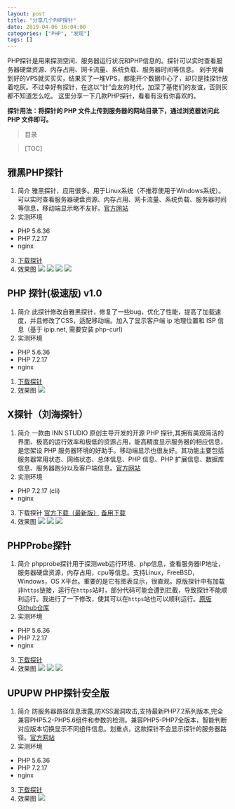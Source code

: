 ```yaml
---
layout: post
title: "分享几个PHP探针"
date: 2019-04-06 16:04:00
categories: ["PHP", "发现"]
tags: []
---
```

PHP探针是用来探测空间、服务器运行状况和PHP信息的。探针可以实时查看服务器硬盘资源、内存占用、网卡流量、系统负载、服务器时间等信息。
剁手党看到好的VPS就买买买，结果买了一堆VPS，都能开个数据中心了，却只是挂探针放着吃灰。<!--more-->不过幸好有探针，在这以“针”会友的时代，加深了基佬们的友谊，否则灰都不知道怎么吃。
这里分享一下几款PHP探针，看看有没有你喜欢的。

**探针用法：将探针的 PHP 文件上传到服务器的网站目录下，通过浏览器访问此 PHP 文件即可。**


> 目录

> [TOC]

## 雅黑PHP探针
1. 简介
雅黑探针，应用很多。用于Linux系统（不推荐使用于Windows系统）。可以实时查看服务器硬盘资源、内存占用、网卡流量、系统负载、服务器时间等信息，移动端显示略不友好。[官方网站](http://www.yahei.net/ "http://www.yahei.net/")
2. 实测环境
 - PHP 5.6.36
 - PHP 7.2.17
 - nginx
3. [下载探针](/img/0012/assets/yaheitz.zip "下载探针")
4. 效果图
![](/img/0012/0012-1.jpg)
![](/img/0012/0012-2.jpg)
![](/img/0012/0012-3.jpg)
![](/img/0012/0012-4.jpg)

## PHP 探针(极速版) v1.0
1. 简介
此探针修改自雅黑探针，修复了一些bug，优化了性能，提高了加载速度，并且修改了CSS，适配移动端。加入了显示客户端 ip 地理位置和 ISP 信息（基于 ipip.net, 需要安装 php-curl)
1. 实测环境
 - PHP 5.6.36
 - PHP 7.2.17
 - nginx
1. [下载探针](/img/0012/assets/fasttz.zip "下载探针")
1. 效果图
![](/img/0012/0012-5.jpg)

## X探针（刘海探针）
1. 简介
一款由 INN STUDIO 原创主导开发的开源 PHP 探针,其拥有美观简洁的界面、极高的运行效率和极低的资源占用，能高精度显示服务器的相应信息，是您架设 PHP 服务器环境的好助手。移动端显示也很友好。其功能主要包括服务器常用状态、网络状态、总体信息、PHP 信息、PHP 扩展信息、数据库信息、服务器跑分以及客户端信息。<a href="https://inn-studio.com/prober/">官方网站</a>
2. 实测环境
 - PHP 7.2.17 (cli)
 - nginx
3. 下载探针
<a href="https://api.inn-studio.com/download?id=xprober">官方下载（最新版）</a>
<a href="/img/0012/assets/x.zip">备用下载</a>
4. 效果图
![](/img/0012/0012-6.png)
![](/img/0012/0012-7.png)
![](/img/0012/0012-8.png)

## PHPProbe探针
1. 简介
phpprobe探针用于探测web运行环境、php信息，查看服务器IP地址，服务器硬盘资源，内存占用，cpu等信息。支持Linux，FreeBSD，Windows，OS X平台。重要的是它有图表显示，很直观。原版探针中有加载非`https`链接，运行在`https`站时，部分代码可能会遭到拦截，导致探针不能顺利运行。我进行了一下修改，使其可以在`https`站也可以顺利运行。[原版Github仓库](https://github.com/fbcha/phpprobe "Github仓库")
2. 实测环境
 - PHP 5.6.36
 - PHP 7.2.17
 - nginx
3. <a href="/img/0012/assets/phpprobe.zip">下载探针</a>
4. 效果图
![](/img/0012/0012-9.jpg)
![](/img/0012/0012-10.jpg)
![](/img/0012/0012-11.jpg)

## UPUPW PHP探针安全版
1. 简介
防服务器路径信息泄露,防XSS漏洞攻击,支持最新PHP7.2系列版本,完全兼容PHP5.2-PHP5.6组件和参数的检测。兼容PHP5-PHP7全版本，智能判断对应版本切换显示不同组件信息。划重点，这款探针不会显示探针的服务器路径。<a href="http://www.upupw.net/tanzhen/n126.html">官方网站</a>
2. 实测环境
 - PHP 5.6.36
 - PHP 7.2.17
 - nginx
3. <a href="/img/0012/assets/upupw.zip">下载探针</a>
4. 效果图
 ![](/img/0012/0012-12.jpg)
